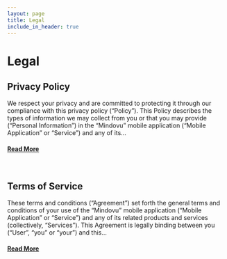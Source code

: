 ```yaml
---
layout: page
title: Legal
include_in_header: true
---
```

# Legal

## Privacy Policy
We respect your privacy and are committed to protecting it through our compliance with this privacy policy (“Policy”). This Policy describes the types of information we may collect from you or that you may provide (“Personal Information”) in the “Mindovu” mobile application (“Mobile Application” or “Service”) and any of its...

#### [Read More](privacy-policy.html)
<br>

## Terms of Service
These terms and conditions (“Agreement”) set forth the general terms and conditions of your use of the “Mindovu” mobile application (“Mobile Application” or “Service”) and any of its related products and services (collectively, “Services”). This Agreement is legally binding between you (“User”, “you” or “your”) and this...

#### [Read More](tos)



